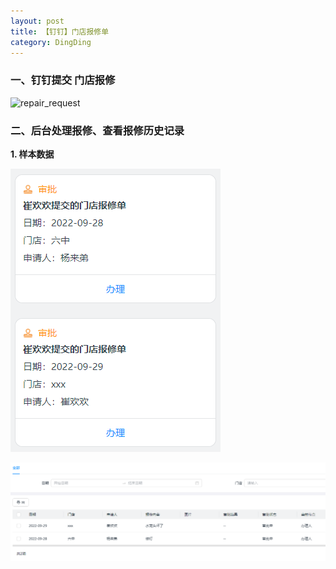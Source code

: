 ```yaml
---
layout: post
title: 【钉钉】门店报修单
category: DingDing
---
```




### 一、钉钉提交 门店报修

![repair_request](/images/repair_request.png.png)


### 二、后台处理报修、查看报修历史记录

**1. 样本数据**

![repair_process](/images/repair_process.png)


![repair_request_list](/images/repair_request_list.png)
